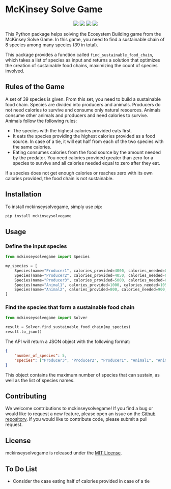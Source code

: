 # McKinsey Solve Game

<p align="center">
    <img src="https://github.com/SebastienEveno/mckinseysolvegame/actions/workflows/python-package.yml/badge.svg?branch=master" />
    <a href="https://pypi.org/project/mckinseysolvegame" alt="Python Versions">
        <img src="https://img.shields.io/pypi/pyversions/mckinseysolvegame.svg?logo=python&logoColor=white" /></a>
    <a href="https://pypi.org/project/mckinseysolvegame" alt="PyPi">
        <img src="https://img.shields.io/pypi/v/mckinseysolvegame" /></a>
    <a href="https://pepy.tech/project/mckinseysolvegame" alt="Downloads">
        <img src="https://pepy.tech/badge/mckinseysolvegame" /></a>
</p>

This Python package helps solving the Ecosystem Building game from the McKinsey Solve Game. 
In this game, you need to find a sustainable chain of 8 species among many species (39 in total). 

This package provides a function called `find_sustainable_food_chain`, which takes a list of species as input and returns a solution that optimizes the creation of sustainable food chains, maximizing the count of species involved.

## Rules of the Game

A set of 39 species is given. From this set, you need to build a sustainable food chain.
Species are divided into producers and animals. Producers do not need calories to survive and consume only natural resources. Animals consume other animals and producers and need calories to survive.
Animals follow the following rules:
- The species with the highest calories provided eats first.
- It eats the species providing the highest calories provided as a food source. In case of a tie, it will eat half from each of the two species with the same calories.
- Eating consumes calories from the food source by the amount needed by the predator. You need calories provided greater than zero for a species to survive and all calories needed equal to zero after they eat.

If a species does not get enough calories or reaches zero with its own calories provided, the food chain is not sustainable.

## Installation

To install mckinseysolvegame, simply use pip:

```sh
pip install mckinseysolvegame
```

## Usage

### Define the input species

```python
from mckinseysolvegame import Species

my_species = [
    Species(name="Producer1", calories_provided=4000, calories_needed=0, depth_range="0-30m", temperature_range="28.3-30", food_sources=[]),
    Species(name="Producer2", calories_provided=4050, calories_needed=0, depth_range="0-30m", temperature_range="28.3-30", food_sources=[]),
    Species(name="Producer3", calories_provided=5000, calories_needed=0, depth_range="0-30m", temperature_range="28.3-30", food_sources=[]),
    Species(name="Animal1", calories_provided=1000, calories_needed=1050, depth_range="0-30m", temperature_range="28.3-30", food_sources=["Producer1"]),
    Species(name="Animal2", calories_provided=800, calories_needed=900, depth_range="0-30m", temperature_range="28.3-30", food_sources=["Animal1", "Producer3"])
]
```

### Find the species that form a sustainable food chain

```python
from mckinseysolvegame import Solver

result = Solver.find_sustainable_food_chain(my_species)
result.to_json()
```

The API will return a JSON object with the following format:
```json
{
    "number_of_species": 5,
    "species": ["Producer3", "Producer2", "Producer1", "Animal1", "Animal2"]
}
```
This object contains the maximum number of species that can sustain, as well as the list of species names.

## Contributing

We welcome contributions to mckinseysolvegame! If you find a bug or would like to request a new feature, please open an issue on
the [Github repository](https://github.com/sebastieneveno/mckinseysolvegame).
If you would like to contribute code, please submit a pull request.

## License

mckinseysolvegame is released under the [MIT License](https://opensource.org/licenses/MIT).

## To Do List
- Consider the case eating half of calories provided in case of a tie
